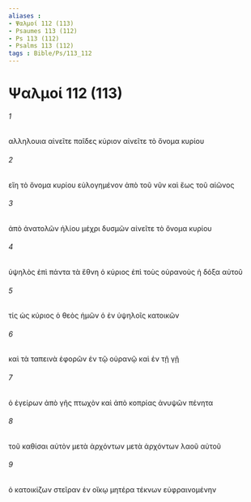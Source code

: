 ```yaml
---
aliases : 
- Ψαλμοί 112 (113)
- Psaumes 113 (112)
- Ps 113 (112)
- Psalms 113 (112)
tags : Bible/Ps/113_112
---
```


# Ψαλμοί 112 (113)

###### 1
αλληλουια αἰνεῖτε παῖδες κύριον αἰνεῖτε τὸ ὄνομα κυρίου
###### 2
εἴη τὸ ὄνομα κυρίου εὐλογημένον ἀπὸ τοῦ νῦν καὶ ἕως τοῦ αἰῶνος
###### 3
ἀπὸ ἀνατολῶν ἡλίου μέχρι δυσμῶν αἰνεῖτε τὸ ὄνομα κυρίου
###### 4
ὑψηλὸς ἐπὶ πάντα τὰ ἔθνη ὁ κύριος ἐπὶ τοὺς οὐρανοὺς ἡ δόξα αὐτοῦ
###### 5
τίς ὡς κύριος ὁ θεὸς ἡμῶν ὁ ἐν ὑψηλοῖς κατοικῶν
###### 6
καὶ τὰ ταπεινὰ ἐφορῶν ἐν τῷ οὐρανῷ καὶ ἐν τῇ γῇ
###### 7
ὁ ἐγείρων ἀπὸ γῆς πτωχὸν καὶ ἀπὸ κοπρίας ἀνυψῶν πένητα
###### 8
τοῦ καθίσαι αὐτὸν μετὰ ἀρχόντων μετὰ ἀρχόντων λαοῦ αὐτοῦ
###### 9
ὁ κατοικίζων στεῖραν ἐν οἴκῳ μητέρα τέκνων εὐφραινομένην
